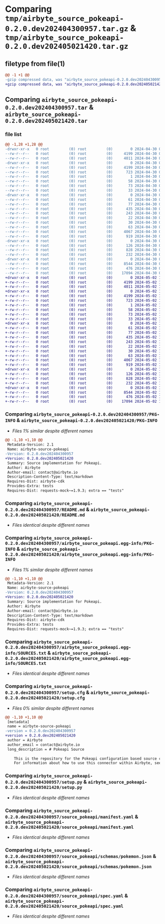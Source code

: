 # Comparing `tmp/airbyte_source_pokeapi-0.2.0.dev202404300957.tar.gz` & `tmp/airbyte_source_pokeapi-0.2.0.dev202405021420.tar.gz`

## filetype from file(1)

```diff
@@ -1 +1 @@
-gzip compressed data, was "airbyte_source_pokeapi-0.2.0.dev202404300957.tar", last modified: Tue Apr 30 09:57:34 2024, max compression
+gzip compressed data, was "airbyte_source_pokeapi-0.2.0.dev202405021420.tar", last modified: Thu May  2 14:21:02 2024, max compression
```

## Comparing `airbyte_source_pokeapi-0.2.0.dev202404300957.tar` & `airbyte_source_pokeapi-0.2.0.dev202405021420.tar`

### file list

```diff
@@ -1,28 +1,28 @@
-drwxr-xr-x   0 root         (0) root         (0)        0 2024-04-30 09:57:34.428094 airbyte_source_pokeapi-0.2.0.dev202404300957/
--rw-r--r--   0 root         (0) root         (0)     4199 2024-04-30 09:57:34.428094 airbyte_source_pokeapi-0.2.0.dev202404300957/PKG-INFO
--rw-r--r--   0 root         (0) root         (0)     4011 2024-04-30 09:47:51.000000 airbyte_source_pokeapi-0.2.0.dev202404300957/README.md
-drwxr-xr-x   0 root         (0) root         (0)        0 2024-04-30 09:57:34.424094 airbyte_source_pokeapi-0.2.0.dev202404300957/airbyte_source_pokeapi.egg-info/
--rw-r--r--   0 root         (0) root         (0)     4199 2024-04-30 09:57:34.000000 airbyte_source_pokeapi-0.2.0.dev202404300957/airbyte_source_pokeapi.egg-info/PKG-INFO
--rw-r--r--   0 root         (0) root         (0)      723 2024-04-30 09:57:34.000000 airbyte_source_pokeapi-0.2.0.dev202404300957/airbyte_source_pokeapi.egg-info/SOURCES.txt
--rw-r--r--   0 root         (0) root         (0)        1 2024-04-30 09:57:34.000000 airbyte_source_pokeapi-0.2.0.dev202404300957/airbyte_source_pokeapi.egg-info/dependency_links.txt
--rw-r--r--   0 root         (0) root         (0)       58 2024-04-30 09:57:34.000000 airbyte_source_pokeapi-0.2.0.dev202404300957/airbyte_source_pokeapi.egg-info/entry_points.txt
--rw-r--r--   0 root         (0) root         (0)       73 2024-04-30 09:57:34.000000 airbyte_source_pokeapi-0.2.0.dev202404300957/airbyte_source_pokeapi.egg-info/requires.txt
--rw-r--r--   0 root         (0) root         (0)       33 2024-04-30 09:57:34.000000 airbyte_source_pokeapi-0.2.0.dev202404300957/airbyte_source_pokeapi.egg-info/top_level.txt
-drwxr-xr-x   0 root         (0) root         (0)        0 2024-04-30 09:57:34.424094 airbyte_source_pokeapi-0.2.0.dev202404300957/integration_tests/
--rw-r--r--   0 root         (0) root         (0)       61 2024-04-30 09:47:51.000000 airbyte_source_pokeapi-0.2.0.dev202404300957/integration_tests/__init__.py
--rw-r--r--   0 root         (0) root         (0)       77 2024-04-30 09:47:51.000000 airbyte_source_pokeapi-0.2.0.dev202404300957/integration_tests/abnormal_state.json
--rw-r--r--   0 root         (0) root         (0)      435 2024-04-30 09:47:51.000000 airbyte_source_pokeapi-0.2.0.dev202404300957/integration_tests/acceptance.py
--rw-r--r--   0 root         (0) root         (0)      243 2024-04-30 09:47:51.000000 airbyte_source_pokeapi-0.2.0.dev202404300957/integration_tests/configured_catalog.json
--rw-r--r--   0 root         (0) root         (0)       22 2024-04-30 09:47:51.000000 airbyte_source_pokeapi-0.2.0.dev202404300957/integration_tests/invalid_config.json
--rw-r--r--   0 root         (0) root         (0)       30 2024-04-30 09:47:51.000000 airbyte_source_pokeapi-0.2.0.dev202404300957/integration_tests/sample_config.json
--rw-r--r--   0 root         (0) root         (0)       63 2024-04-30 09:47:51.000000 airbyte_source_pokeapi-0.2.0.dev202404300957/integration_tests/sample_state.json
--rw-r--r--   0 root         (0) root         (0)     4067 2024-04-30 09:57:34.428094 airbyte_source_pokeapi-0.2.0.dev202404300957/setup.cfg
--rw-r--r--   0 root         (0) root         (0)      919 2024-04-30 09:57:32.000000 airbyte_source_pokeapi-0.2.0.dev202404300957/setup.py
-drwxr-xr-x   0 root         (0) root         (0)        0 2024-04-30 09:57:34.424094 airbyte_source_pokeapi-0.2.0.dev202404300957/source_pokeapi/
--rw-r--r--   0 root         (0) root         (0)      126 2024-04-30 09:47:51.000000 airbyte_source_pokeapi-0.2.0.dev202404300957/source_pokeapi/__init__.py
--rw-r--r--   0 root         (0) root         (0)      828 2024-04-30 09:47:51.000000 airbyte_source_pokeapi-0.2.0.dev202404300957/source_pokeapi/manifest.yaml
--rw-r--r--   0 root         (0) root         (0)      232 2024-04-30 09:47:51.000000 airbyte_source_pokeapi-0.2.0.dev202404300957/source_pokeapi/run.py
-drwxr-xr-x   0 root         (0) root         (0)        0 2024-04-30 09:57:34.424094 airbyte_source_pokeapi-0.2.0.dev202404300957/source_pokeapi/schemas/
--rw-r--r--   0 root         (0) root         (0)     8544 2024-04-30 09:47:51.000000 airbyte_source_pokeapi-0.2.0.dev202404300957/source_pokeapi/schemas/pokemon.json
--rw-r--r--   0 root         (0) root         (0)      476 2024-04-30 09:47:51.000000 airbyte_source_pokeapi-0.2.0.dev202404300957/source_pokeapi/source.py
--rw-r--r--   0 root         (0) root         (0)    17094 2024-04-30 09:47:51.000000 airbyte_source_pokeapi-0.2.0.dev202404300957/source_pokeapi/spec.yaml
+drwxr-xr-x   0 root         (0) root         (0)        0 2024-05-02 14:21:02.959931 airbyte_source_pokeapi-0.2.0.dev202405021420/
+-rw-r--r--   0 root         (0) root         (0)     4199 2024-05-02 14:21:02.959931 airbyte_source_pokeapi-0.2.0.dev202405021420/PKG-INFO
+-rw-r--r--   0 root         (0) root         (0)     4011 2024-05-02 14:16:33.000000 airbyte_source_pokeapi-0.2.0.dev202405021420/README.md
+drwxr-xr-x   0 root         (0) root         (0)        0 2024-05-02 14:21:02.959931 airbyte_source_pokeapi-0.2.0.dev202405021420/airbyte_source_pokeapi.egg-info/
+-rw-r--r--   0 root         (0) root         (0)     4199 2024-05-02 14:21:02.000000 airbyte_source_pokeapi-0.2.0.dev202405021420/airbyte_source_pokeapi.egg-info/PKG-INFO
+-rw-r--r--   0 root         (0) root         (0)      723 2024-05-02 14:21:02.000000 airbyte_source_pokeapi-0.2.0.dev202405021420/airbyte_source_pokeapi.egg-info/SOURCES.txt
+-rw-r--r--   0 root         (0) root         (0)        1 2024-05-02 14:21:02.000000 airbyte_source_pokeapi-0.2.0.dev202405021420/airbyte_source_pokeapi.egg-info/dependency_links.txt
+-rw-r--r--   0 root         (0) root         (0)       58 2024-05-02 14:21:02.000000 airbyte_source_pokeapi-0.2.0.dev202405021420/airbyte_source_pokeapi.egg-info/entry_points.txt
+-rw-r--r--   0 root         (0) root         (0)       73 2024-05-02 14:21:02.000000 airbyte_source_pokeapi-0.2.0.dev202405021420/airbyte_source_pokeapi.egg-info/requires.txt
+-rw-r--r--   0 root         (0) root         (0)       33 2024-05-02 14:21:02.000000 airbyte_source_pokeapi-0.2.0.dev202405021420/airbyte_source_pokeapi.egg-info/top_level.txt
+drwxr-xr-x   0 root         (0) root         (0)        0 2024-05-02 14:21:02.959931 airbyte_source_pokeapi-0.2.0.dev202405021420/integration_tests/
+-rw-r--r--   0 root         (0) root         (0)       61 2024-05-02 14:16:33.000000 airbyte_source_pokeapi-0.2.0.dev202405021420/integration_tests/__init__.py
+-rw-r--r--   0 root         (0) root         (0)       77 2024-05-02 14:16:33.000000 airbyte_source_pokeapi-0.2.0.dev202405021420/integration_tests/abnormal_state.json
+-rw-r--r--   0 root         (0) root         (0)      435 2024-05-02 14:16:33.000000 airbyte_source_pokeapi-0.2.0.dev202405021420/integration_tests/acceptance.py
+-rw-r--r--   0 root         (0) root         (0)      243 2024-05-02 14:16:33.000000 airbyte_source_pokeapi-0.2.0.dev202405021420/integration_tests/configured_catalog.json
+-rw-r--r--   0 root         (0) root         (0)       22 2024-05-02 14:16:33.000000 airbyte_source_pokeapi-0.2.0.dev202405021420/integration_tests/invalid_config.json
+-rw-r--r--   0 root         (0) root         (0)       30 2024-05-02 14:16:33.000000 airbyte_source_pokeapi-0.2.0.dev202405021420/integration_tests/sample_config.json
+-rw-r--r--   0 root         (0) root         (0)       63 2024-05-02 14:16:33.000000 airbyte_source_pokeapi-0.2.0.dev202405021420/integration_tests/sample_state.json
+-rw-r--r--   0 root         (0) root         (0)     4067 2024-05-02 14:21:02.959931 airbyte_source_pokeapi-0.2.0.dev202405021420/setup.cfg
+-rw-r--r--   0 root         (0) root         (0)      919 2024-05-02 14:21:01.000000 airbyte_source_pokeapi-0.2.0.dev202405021420/setup.py
+drwxr-xr-x   0 root         (0) root         (0)        0 2024-05-02 14:21:02.959931 airbyte_source_pokeapi-0.2.0.dev202405021420/source_pokeapi/
+-rw-r--r--   0 root         (0) root         (0)      126 2024-05-02 14:16:33.000000 airbyte_source_pokeapi-0.2.0.dev202405021420/source_pokeapi/__init__.py
+-rw-r--r--   0 root         (0) root         (0)      828 2024-05-02 14:16:33.000000 airbyte_source_pokeapi-0.2.0.dev202405021420/source_pokeapi/manifest.yaml
+-rw-r--r--   0 root         (0) root         (0)      232 2024-05-02 14:16:33.000000 airbyte_source_pokeapi-0.2.0.dev202405021420/source_pokeapi/run.py
+drwxr-xr-x   0 root         (0) root         (0)        0 2024-05-02 14:21:02.959931 airbyte_source_pokeapi-0.2.0.dev202405021420/source_pokeapi/schemas/
+-rw-r--r--   0 root         (0) root         (0)     8544 2024-05-02 14:16:33.000000 airbyte_source_pokeapi-0.2.0.dev202405021420/source_pokeapi/schemas/pokemon.json
+-rw-r--r--   0 root         (0) root         (0)      476 2024-05-02 14:16:33.000000 airbyte_source_pokeapi-0.2.0.dev202405021420/source_pokeapi/source.py
+-rw-r--r--   0 root         (0) root         (0)    17094 2024-05-02 14:16:33.000000 airbyte_source_pokeapi-0.2.0.dev202405021420/source_pokeapi/spec.yaml
```

### Comparing `airbyte_source_pokeapi-0.2.0.dev202404300957/PKG-INFO` & `airbyte_source_pokeapi-0.2.0.dev202405021420/PKG-INFO`

 * *Files 1% similar despite different names*

```diff
@@ -1,10 +1,10 @@
 Metadata-Version: 2.1
 Name: airbyte-source-pokeapi
-Version: 0.2.0.dev202404300957
+Version: 0.2.0.dev202405021420
 Summary: Source implementation for Pokeapi.
 Author: Airbyte
 Author-email: contact@airbyte.io
 Description-Content-Type: text/markdown
 Requires-Dist: airbyte-cdk
 Provides-Extra: tests
 Requires-Dist: requests-mock~=1.9.3; extra == "tests"
```

### Comparing `airbyte_source_pokeapi-0.2.0.dev202404300957/README.md` & `airbyte_source_pokeapi-0.2.0.dev202405021420/README.md`

 * *Files identical despite different names*

### Comparing `airbyte_source_pokeapi-0.2.0.dev202404300957/airbyte_source_pokeapi.egg-info/PKG-INFO` & `airbyte_source_pokeapi-0.2.0.dev202405021420/airbyte_source_pokeapi.egg-info/PKG-INFO`

 * *Files 1% similar despite different names*

```diff
@@ -1,10 +1,10 @@
 Metadata-Version: 2.1
 Name: airbyte-source-pokeapi
-Version: 0.2.0.dev202404300957
+Version: 0.2.0.dev202405021420
 Summary: Source implementation for Pokeapi.
 Author: Airbyte
 Author-email: contact@airbyte.io
 Description-Content-Type: text/markdown
 Requires-Dist: airbyte-cdk
 Provides-Extra: tests
 Requires-Dist: requests-mock~=1.9.3; extra == "tests"
```

### Comparing `airbyte_source_pokeapi-0.2.0.dev202404300957/airbyte_source_pokeapi.egg-info/SOURCES.txt` & `airbyte_source_pokeapi-0.2.0.dev202405021420/airbyte_source_pokeapi.egg-info/SOURCES.txt`

 * *Files identical despite different names*

### Comparing `airbyte_source_pokeapi-0.2.0.dev202404300957/setup.cfg` & `airbyte_source_pokeapi-0.2.0.dev202405021420/setup.cfg`

 * *Files 0% similar despite different names*

```diff
@@ -1,10 +1,10 @@
 [metadata]
 name = airbyte-source-pokeapi
-version = 0.2.0.dev202404300957
+version = 0.2.0.dev202405021420
 author = Airbyte
 author_email = contact@airbyte.io
 long_description = # Pokeapi Source
 	
 	This is the repository for the Pokeapi configuration based source connector.
 	For information about how to use this connector within Airbyte, see [the documentation](https://docs.airbyte.com/integrations/sources/pokeapi).
```

### Comparing `airbyte_source_pokeapi-0.2.0.dev202404300957/setup.py` & `airbyte_source_pokeapi-0.2.0.dev202405021420/setup.py`

 * *Files identical despite different names*

### Comparing `airbyte_source_pokeapi-0.2.0.dev202404300957/source_pokeapi/manifest.yaml` & `airbyte_source_pokeapi-0.2.0.dev202405021420/source_pokeapi/manifest.yaml`

 * *Files identical despite different names*

### Comparing `airbyte_source_pokeapi-0.2.0.dev202404300957/source_pokeapi/schemas/pokemon.json` & `airbyte_source_pokeapi-0.2.0.dev202405021420/source_pokeapi/schemas/pokemon.json`

 * *Files identical despite different names*

### Comparing `airbyte_source_pokeapi-0.2.0.dev202404300957/source_pokeapi/spec.yaml` & `airbyte_source_pokeapi-0.2.0.dev202405021420/source_pokeapi/spec.yaml`

 * *Files identical despite different names*

